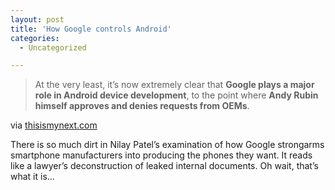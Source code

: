 ```yaml
---
layout: post
title: 'How Google controls Android'
categories:
  - Uncategorized

---
```


<div class="posterous_autopost"><div class="posterous_bookmarklet_entry"> <blockquote class="posterous_long_quote">At the very least, it’s now extremely clear that <strong>Google plays a major role in Android device development</strong>, to the point where <strong>Andy Rubin himself approves and denies requests from OEMs</strong>.</blockquote>    <div class="posterous_quote_citation">via <a href="http://thisismynext.com/2011/05/12/google-android-skyhook-lawsuit-motorola-samsung/">thisismynext.com</a></div> <p>There is so much dirt in Nilay Patel&#8217;s examination of how Google strongarms smartphone manufacturers into producing the phones they want. It reads like a lawyer&#8217;s deconstruction of leaked internal documents. Oh wait, that&#8217;s what it is&#8230;</p></div></div>
